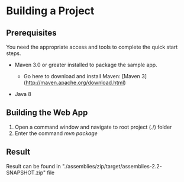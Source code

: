 Building a Project
============================

Prerequisites
-------------

You need the appropriate access and tools to complete the quick start steps.

 * Maven 3.0 or greater installed to package the sample app.
    * Go here to  download and install Maven:
     [Maven 3] (http://maven.apache.org/download.html)

 * Java 8

Building the Web App
-------------

1. Open a command window and navigate to root project (./) folder
2. Enter the command *mvn package*

Result
-------------
 Result can be found in "./assemblies/zip/target/assemblies-2.2-SNAPSHOT.zip" file